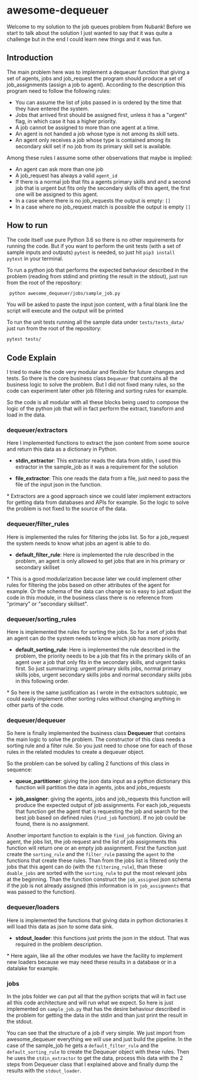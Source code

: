# awesome-dequeuer
Welcome to my solution to the job queues problem from Nubank!
Before we start to talk about the solution I just wanted to say that it was quite a challenge but in the end I could learn new things and it was fun.

## Introduction
The main problem here was to implement a dequeuer function that giving a set of agents, jobs and job_request the program should produce a set of job_assignments (assign a job to agent).
According to the description this program need to follow the following rules:

- You can assume the list of jobs passed in is ordered by the time that they have entered the system.
- Jobs that arrived first should be assigned first, unless it has a "urgent" flag, in which case it has a higher priority.
- A job cannot be assigned to more than one agent at a time.
- An agent is not handed a job whose type is not among its skill sets.
- An agent only receives a job whose type is contained among its secondary skill set if no job from its primary skill set is available.

Among these rules I assume some other observations that maybe is implied:
- An agent can ask more than one job
- A job_request has always a valid `agent_id`
- If there is a normal job that fits a agents primary skills and and a second job that is urgent but fits only the secondary skills of this agent, the first one will be assigned to this agent.
- In a case where there is no job_requests the output is empty: `[]`
- In a case where no job_request match is possible the output is empty `[]`

## How to run
The code itself use pure Python 3.6 so there is no other requirements for running the code. But if you want to perform the unit tests (with a set of sample inputs and outputs) `pytest` is needed, so just hit `pip3 install pytest` in your terminal.

To run a python job that performs the expected behaviour described in the problem (reading from stdind and printing the result in the stdout), just run from the root of the repository:
```bash
 python awesome_dequeuer/jobs/sample_job.py
```
You will be asked to paste the input json content, with a final blank line the script will execute and the output will be printed

To run the unit tests running all the sample data under `tests/tests_data/` just run from the root of the repository:
```bash
pytest tests/
```

## Code Explain
I tried to make the code very modular and flexible for future changes and tests. So there is the core business class `Dequeuer` that contains all the business logic to solve the problem. But I did not fixed many rules, so the code can experiment later other job filtering and sorting rules for example.

So the code is all modular with all these blocks being used to compose the logic of the python job that will in fact perform the extract, transform and load in the data.  

### dequeuer/extractors
Here I implemented functions to extract the json content from some source and return this data as a dictionary in Python.
- **stdin_extractor**:
This extractor reads the data from stdin, I used this extractor in the sample_job as it was a requirement for the solution

- **file_extractor**:
This one reads the data from a file, just need to pass the file of the input json in the function.

\* Extractors are a good approach since we could later implement extractors for getting data from databases and APIs for example. So the logic to solve the problem is not fixed to the source of the data.

### dequeuer/filter_rules
Here is implemented the rules for filtering the jobs list. So for a job_request the system needs to know what jobs an agent is able to do.

- **default_filter_rule**: Here is implemented the rule described in the problem, an agent is only allowed to get jobs that are in his primary or secondary skillset

\* This is a good modularization because later we could implement other rules for filtering the jobs based on other attributes of the agent for example. Or the schema of the data can change so is easy to just adjust the code in this module, in the business class there is no reference from "primary" or "secondary skillset". 

### dequeuer/sorting_rules
Here is implemented the rules for sorting the jobs. So for a set of jobs that an agent can do the system needs to know which job has more priority.
- **default_sorting_rule**: Here is implemented the rule described in the problem, the priority needs to be a job that fits in the primary skills of an agent over a job that only fits in the secondary skills, and urgent tasks first. So just summarizing: urgent primary skills jobs, normal primary skills jobs, urgent secondary skills jobs and normal secondary skills jobs in this following order.

\* So here is the same justification as I wrote in the extractors subtopic, we could easily implement other sorting rules without changing anything in other parts of the code. 

### dequeuer/dequeuer
So here is finally implemented the business class **Dequeuer** that contains the main logic to solve the problem.
The constructor of this class needs a sorting rule and a filter rule. So you just need to chose one for each of those rules in the related modules to create a dequeuer object.

So the problem can be solved by calling 2 functions of this class in sequence:
- **queue_partitioner**: giving the json data input as a python dictionary this function will partition the data in agents, jobs and jobs_requests

- **job_assigner**: giving the agents, jobs and job_requests this function will produce the expected output of job assignments. For each job_requests that function get the agent that is requesting the job and search for the best job based on defined rules (`find_job` function). If no job could be found, there is no assignment.

Another important function to explain is the `find_job` function. Giving an agent, the jobs list, the job request and the list of job assignments this function will return one or an empty job assignment. First the function just create the `sorting_rule` and the `filter_rule` passing the `agent` to the functions that create these rules. Than from the jobs list is filtered only the jobs that this agent can do (with the `filtering_rule`), than these `doable_jobs` are sorted with the `sorting_rule` to put the most relevant jobs at the beginning. Than the function construct the `job_assigned` json schema if the job is not already assigned (this information is in `job_assignments` that was passed to the function).

### dequeuer/loaders
Here is implemented the functions that giving data in python dictionaries it will load this data as json to some data sink.

- **stdout_loader**: this functions just prints the json in the stdout. That was required in the problem description.

\* Here again, like all the other modules we have the facility to implement new loaders because we may need these results in a database or in a datalake for example.

### jobs
In the jobs folder we can put all that the python scripts that will in fact use all this code architecture and will run what we expect.
So here is just implemented on `sample_job.py` that has the desire behaviour described in the problem for getting the data in the stdin and than just print the result in the stdout.

You can see that the structure of a job if very simple. We just import from awesome_dequeuer everything we will use and just build the pipeline. In the case of the sample_job he gets a `default_filter_rule` and the `default_sorting_rule` to create the Dequeuer object with these rules. Then he uses the `stdin_extractor` to get the data, process this data with the 2 steps from Dequeuer class that I explained above and finally dump the results with the `stdout_loader`.
